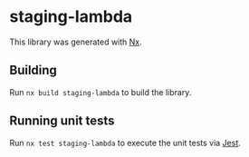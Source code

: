 # staging-lambda

This library was generated with [Nx](https://nx.dev).

## Building

Run `nx build staging-lambda` to build the library.

## Running unit tests

Run `nx test staging-lambda` to execute the unit tests via [Jest](https://jestjs.io).
